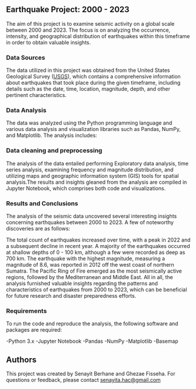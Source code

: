 ## Earthquake Project: 2000 - 2023
The aim of this project is to examine seismic activity on a global scale between 2000 and 2023. The focus is on analyzing the occurrence, intensity, and geographical distribution of earthquakes within this timeframe in order to obtain valuable insights.

### Data Sources
The data utilized in this project was obtained from the United States Geological Survey ([USGS](https://earthquake.usgs.gov/data/comcat/)), which contains a comprehensive information about earthquakes that took place during the given timeframe, including details such as the date, time, location, magnitude, depth, and other pertinent characteristics.

### Data Analysis
The data was analyzed using the Python programming language and various data analysis and visualization libraries such as Pandas, NumPy, and Matplotlib. The analysis includes:

### Data cleaning and preprocessing
The analysis of the data entailed performing Exploratory data analysis, time series analysis, examining frequency and magnitude distribution, and utilizing maps and geographic information system (GIS) tools for spatial analysis.The results and insights gleaned from the analysis are compiled in Jupyter Notebook, which comprises both code and visualizations.

### Results and Conclusions
The analysis of the seismic data uncovered several interesting insights concerning earthquakes between 2000 to 2023. A few of noteworthy discoveries are as follows:

The total count of earthquakes increased over time, with a peak in 2022 and a subsequent decline in recent year. A majority of the earthquakes occurred at shallow depths of 0 - 100 km, although a few were recorded as deep as 700 km. The earthquake with the highest magnitude, measuring a magnitude of 8.6, was reported in 2012 off the west coast of northern Sumatra. The Pacific Ring of Fire emerged as the most seismically active regions, followed by the Mediterranean and Middle East. All in all, the analysis furnished valuable insights regarding the patterns and characteristics of earthquakes from 2000 to 2023, which can be beneficial for future research and disaster preparedness efforts.


### Requirements
To run the code and reproduce the analysis, the following software and packages are required:


-Python 3.x
-Jupyter Notebook
-Pandas
-NumPy
-Matplotlib
-Basemap



## Authors
This project was created by Senayit Berhane and Ghezae Fisseha. For questions or feedback, please contact senayita.hac@gmail.com
